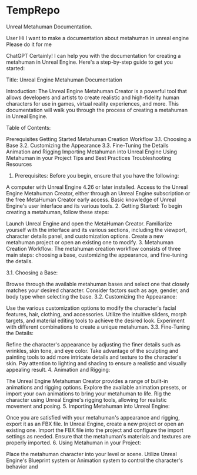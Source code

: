 # TempRepo

Unreal Metahuman Documentation.


User
Hi I want to make a documentation about metahuman in unreal engine
Please do it for me

ChatGPT
Certainly! I can help you with the documentation for creating a metahuman in Unreal Engine. Here's a step-by-step guide to get you started:

Title: Unreal Engine Metahuman Documentation

Introduction:
The Unreal Engine Metahuman Creator is a powerful tool that allows developers and artists to create realistic and high-fidelity human characters for use in games, virtual reality experiences, and more. This documentation will walk you through the process of creating a metahuman in Unreal Engine.

Table of Contents:

Prerequisites
Getting Started
Metahuman Creation Workflow
3.1. Choosing a Base
3.2. Customizing the Appearance
3.3. Fine-Tuning the Details
Animation and Rigging
Importing Metahuman into Unreal Engine
Using Metahuman in your Project
Tips and Best Practices
Troubleshooting
Resources
1. Prerequisites:
Before you begin, ensure that you have the following:

A computer with Unreal Engine 4.26 or later installed.
Access to the Unreal Engine Metahuman Creator, either through an Unreal Engine subscription or the free MetaHuman Creator early access.
Basic knowledge of Unreal Engine's user interface and its various tools.
2. Getting Started:
To begin creating a metahuman, follow these steps:

Launch Unreal Engine and open the MetaHuman Creator.
Familiarize yourself with the interface and its various sections, including the viewport, character details panel, and customization options.
Create a new metahuman project or open an existing one to modify.
3. Metahuman Creation Workflow:
The metahuman creation workflow consists of three main steps: choosing a base, customizing the appearance, and fine-tuning the details.

3.1. Choosing a Base:

Browse through the available metahuman bases and select one that closely matches your desired character.
Consider factors such as age, gender, and body type when selecting the base.
3.2. Customizing the Appearance:

Use the various customization options to modify the character's facial features, hair, clothing, and accessories.
Utilize the intuitive sliders, morph targets, and material editing tools to achieve the desired look.
Experiment with different combinations to create a unique metahuman.
3.3. Fine-Tuning the Details:

Refine the character's appearance by adjusting the finer details such as wrinkles, skin tone, and eye color.
Take advantage of the sculpting and painting tools to add more intricate details and texture to the character's skin.
Pay attention to lighting and shading to ensure a realistic and visually appealing result.
4. Animation and Rigging:

The Unreal Engine Metahuman Creator provides a range of built-in animations and rigging options.
Explore the available animation presets, or import your own animations to bring your metahuman to life.
Rig the character using Unreal Engine's rigging tools, allowing for realistic movement and posing.
5. Importing Metahuman into Unreal Engine:

Once you are satisfied with your metahuman's appearance and rigging, export it as an FBX file.
In Unreal Engine, create a new project or open an existing one.
Import the FBX file into the project and configure the import settings as needed.
Ensure that the metahuman's materials and textures are properly imported.
6. Using Metahuman in your Project:

Place the metahuman character into your level or scene.
Utilize Unreal Engine's Blueprint system or Animation system to control the character's behavior and



